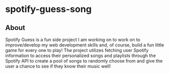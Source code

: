 # spotify-guess-song

## About
Spotify Guess is a fun side project I am working on to work on to improve/develop my web development skills and, of course, build a fun little game for every one to play!
The project utilizes fetching user Spotify information to access their personalized songs and playlists through the Spotify API to create a pool of songs to randomly 
choose from and give the user a chance to see if they know their music well!
